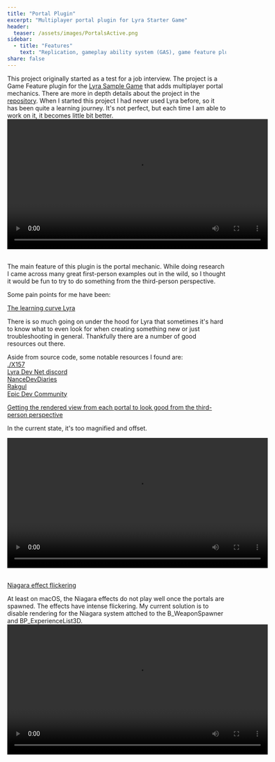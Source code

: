```yaml
---
title: "Portal Plugin"
excerpt: "Multiplayer portal plugin for Lyra Starter Game"
header:
  teaser: /assets/images/PortalsActive.png
sidebar:
  - title: "Features"
    text: "Replication, gameplay ability system (GAS), game feature plugin, third-person"
share: false
---
```


This project originally started as a test for a job interview. The project is a Game Feature plugin for the [Lyra Sample Game](https://dev.epicgames.com/documentation/en-us/unreal-engine/lyra-sample-game-in-unreal-engine) that adds
multiplayer portal mechanics. There are more in depth details about the project in the [repository](https://github.com/kurtw/PortalGame).
When I started this project I had never used Lyra before, so it has been quite a learning journey.
It's not perfect, but each time I am able to work on it, it becomes little bit better.
<video style="display:block; margin: auto;" width="600" controls autoplay loop>
    <source src="/assets/images/PortalMomentum.mp4" type="video/mp4">
</video><br>

The main feature of this plugin is the portal mechanic. While doing research I came across many
great first-person examples out in the wild, so I thought it would be fun to try to do something from the third-person
perspective.

Some pain points for me have been:

<u>The learning curve Lyra</u>

There is so much going on under the hood for Lyra that sometimes it's hard to know what to even look for when creating
something new or just troubleshooting in general. Thankfully there are a number of good resources out there.

Aside from source code, some notable resources I found are:\
[./X157](https://x157.github.io)\
[Lyra Dev Net discord](https://discord.gg/323cxWbx)\
[NanceDevDiaries](https://www.youtube.com/@nancedevdiaries)\
[Rakgul](https://www.youtube.com/@Rukgul)\
[Epic Dev Community](https://dev.epicgames.com/community/)

<u>Getting the rendered view from each portal to look good from the third-person perspective</u>

In the current state, it's too magnified and offset.

<video style="display:block; margin: auto;" width="600" controls>
    <!-- <source src="https://github.com/kurtw/kurtw.github.io/raw/main/assets/images/PortalView_current.mov" type="video/mp4">
</video><br> -->
    <source src="/assets/images/PortalView_current.mp4" type="video/mp4">
</video><br>


<u>Niagara effect flickering</u>

At least on macOS, the Niagara effects do not play well once the portals are spawned. The effects have intense
flickering. My current solution is to disable rendering for the Niagara system attched to the B_WeaponSpawner
and BP_ExperienceList3D.
<video style="display:block; margin: auto;" width="600" controls>
    <!-- <source src="https://github.com/kurtw/kurtw.github.io/raw/main/assets/images/NiagaraFlicker.mov" type="video/mp4">
</video><br> -->
    <source src="/assets/images/NiagaraFlicker.mp4" type="video/mp4">
</video><br>